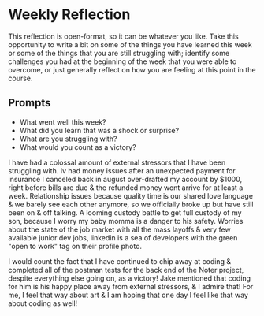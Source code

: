 # Weekly Reflection
This reflection is open-format, so it can be whatever you like. Take this opportunity to write a bit on some of the things you have learned this week or some of the things that you are still struggling with; identify some challenges you had at the beginning of the week that you were able to overcome, or just generally reflect on how you are feeling at this point in the course.

## Prompts
- What went well this week?
- What did you learn that was a shock or surprise?
- What are you struggling with?
- What would you count as a victory?


I have had a colossal amount of external stressors that I have been struggling with. Iv had money issues after an unexpected payment for insurance I canceled back in august over-drafted my account by $1000, right before bills are due & the refunded money wont arrive for at least a week. Relationship issues because quality time is our shared love language & we barely see each other anymore, so we officially broke up but have still been on & off talking. A looming custody battle to get full custody of my son, because I worry my baby momma is a danger to his safety. Worries about the state of the job market with all the mass layoffs & very few available junior dev jobs, linkedin is a sea of developers with the green "open to work" tag on their profile photo. 

I would count the fact that I have continued to chip away at coding & completed all of the postman tests for the back end of the Noter project, despite everything else going on, as a victory! Jake mentioned that coding for him is his happy place away from external stressors, & I admire that! For me, I feel that way about art & I am hoping that one day I feel like that way about coding as well! 